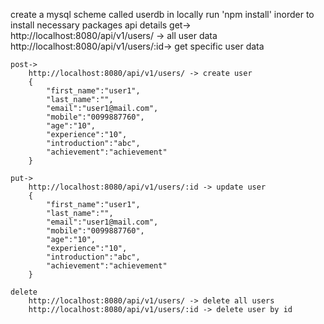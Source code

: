 




create a mysql scheme called userdb in locally
run 'npm install' inorder to install necessary packages
api details
    get-> 
        http://localhost:8080/api/v1/users/ -> all user data
        http://localhost:8080/api/v1/users/:id-> get specific user data

    post->
        http://localhost:8080/api/v1/users/ -> create user
        {
            "first_name":"user1",
            "last_name":"",
            "email":"user1@mail.com",
            "mobile":"0099887760",
            "age":"10",
            "experience":"10",
            "introduction":"abc",
            "achievement":"achievement"
        }

    put->
        http://localhost:8080/api/v1/users/:id -> update user
        {
            "first_name":"user1",
            "last_name":"",
            "email":"user1@mail.com",
            "mobile":"0099887760",
            "age":"10",
            "experience":"10",
            "introduction":"abc",
            "achievement":"achievement"
        }

    delete
        http://localhost:8080/api/v1/users/ -> delete all users
        http://localhost:8080/api/v1/users/:id -> delete user by id
